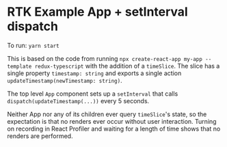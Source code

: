 # RTK Example App + setInterval dispatch

To run: `yarn start`

This is based on the code from running `npx create-react-app my-app --template redux-typescript` with the addition of a `timeSlice`.
The slice has a single property `timestamp: string` and exports a single action `updateTimestamp(newTimestamp: string)`.

The top level `App` component sets up a `setInterval` that calls `dispatch(updateTimestamp(...))` every 5 seconds.

Neither App nor any of its children ever query `timeSlice`'s state, so the expectation is that no renders ever occur without user interaction.
Turning on recording in React Profiler and waiting for a length of time shows that no renders are performed.
